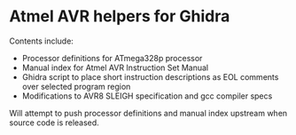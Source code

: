 Atmel AVR helpers for Ghidra
============================

Contents include:
* Processor definitions for ATmega328p processor
* Manual index for Atmel AVR Instruction Set Manual
* Ghidra script to place short instruction descriptions as EOL comments over
  selected program region
* Modifications to AVR8 SLEIGH specification and gcc compiler specs

Will attempt to push processor definitions and manual index upstream when
source code is released.

